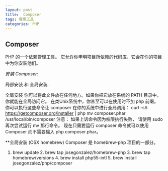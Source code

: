 ```yaml
---
layout: post
title:  Composer
tags: 管理工具
categories: PHP
---
```


## Composer

PHP 的一个依赖管理工具。
它允许你申明项目所依赖的代码库，它会在你的项目中为你安装他们。


*安装 Composer:*

局部安装 和 全局安装:


全局安装
你可以将此文件放在任何地方。如果你把它放在系统的 PATH 目录中，你就能在全局访问它。 在类Unix系统中，你甚至可以在使用时不加 php 前缀。
你可以执行这些命令让 composer 在你的系统中进行全局调用：
curl -sS https://getcomposer.org/installer | php
mv composer.phar /usr/local/bin/composer
注意： 如果上诉命令因为权限执行失败， 请使用 sudo 再次尝试运行 mv 那行命令。
现在只需要运行 composer 命令就可以使用 Composer 而不需要输入 php composer.phar。


**全局安装 (OSX homebrew)
Composer 是 homebrew-php 项目的一部分。
1. brew update
	2. brew tap josegonzalez/homebrew-php
	3. brew tap homebrew/versions
	4. brew install php55-intl
	 5. brew install josegonzalez/php/composer



































